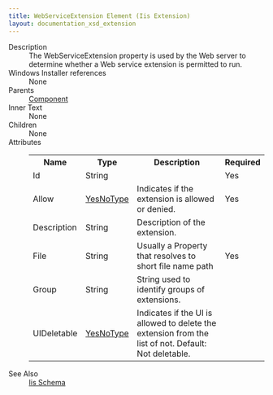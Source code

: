 ```yaml
---
title: WebServiceExtension Element (Iis Extension)
layout: documentation_xsd_extension
---
```

<dl>
  <dt>Description</dt>
  <dd>The WebServiceExtension property is used by the Web server to determine whether a Web service extension is permitted to run.</dd>
  <dt>Windows Installer references</dt>
  <dd>None</dd>
  <dt>Parents</dt>
  <dd>
    <a href="../wix/component">Component</a>
  </dd>
  <dt>Inner Text</dt>
  <dd>None</dd>
  <dt>Children</dt>
  <dd>None</dd>
  <dt>Attributes</dt>
  <dd>
    <table cellspacing="0" cellpadding="0" class="schema">
      <tr>
        <th width="15%">Name</th>
        <th width="15%">Type</th>
        <th width="65%">Description</th>
        <th width="15%">Required</th>
      </tr>
      <tr>
        <td>Id</td>
        <td>String</td>
        <td>&nbsp;</td>
        <td>Yes</td>
      </tr>
      <tr>
        <td>Allow</td>
        <td><a href="../iis/simple_type_yesnotype">YesNoType</a></td>
        <td>Indicates if the extension is allowed or denied.</td>
        <td>Yes</td>
      </tr>
      <tr>
        <td>Description</td>
        <td>String</td>
        <td>Description of the extension.</td>
        <td>&nbsp;</td>
      </tr>
      <tr>
        <td>File</td>
        <td>String</td>
        <td>Usually a Property that resolves to short file name path</td>
        <td>Yes</td>
      </tr>
      <tr>
        <td>Group</td>
        <td>String</td>
        <td>String used to identify groups of extensions.</td>
        <td>&nbsp;</td>
      </tr>
      <tr>
        <td>UIDeletable</td>
        <td><a href="../iis/simple_type_yesnotype">YesNoType</a></td>
        <td>Indicates if the UI is allowed to delete the extension from the list of not.  Default: Not deletable.</td>
        <td>&nbsp;</td>
      </tr>
    </table>
  </dd>
  <dt>See Also</dt>
  <dd>
    <a href="../iis">Iis Schema</a>
  </dd>
</dl>
